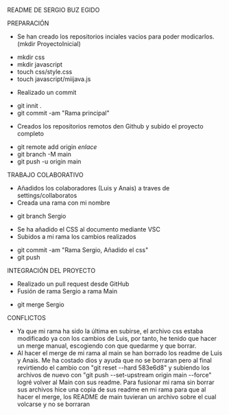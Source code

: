 README DE SERGIO BUZ EGIDO

PREPARACIÓN
 - Se han creado los repositorios inciales vacios para poder modicarlos.
  (mkdir ProyectoInicial)
  * mkdir css 
  * mkdir javascript 
  * touch css/style.css 
  * touch javascript/miijava.js 
 - Realizado un commit
  * git innit .
  * git commit -am "Rama principal" 
 - Creados los repositorios remotos den Github y subido el proyecto completo
  * git remote add origin *enlace* 
  * git branch -M main 
  * git push -u origin main 


TRABAJO COLABORATIVO
 - Añadidos los colaboradores (Luis y Anais) a traves de settings/collaboratos
 - Creada una rama con mi nombre
  * git branch Sergio 
 - Se ha añadido el CSS al documento mediante VSC
 - Subidos a mi rama los cambios realizados
  * git commit -am "Rama Sergio, Añadido el css" 
  * git push 

INTEGRACIÓN DEL PROYECTO
 - Realizado un pull request desde GitHub
 - Fusión de rama Sergio a rama Main
  * git merge Sergio 

CONFLICTOS
 - Ya que mi rama ha sido la última en subirse, el archivo css estaba modificado ya con los cambios de Luis, por tanto, he tenido que hacer un merge manual, escogiendo con que quedarme y que borrar.
 - Al hacer el merge de mi rama al main se han borrado los readme de Luis y Anais. Me ha costado dios y ayuda que no se borraran pero al final revirtiendo el cambio con "git reset --hard 583e6d8" y subiendo los archivos de nuevo con "git push --set-upstream origin main --force" logré volver al Main con sus readme. Para fusionar mi rama sin borrar sus archivos hice una copia de sus readme en mi rama para que al hacer el merge, los README de main tuvieran un archivo sobre el cual volcarse y no se borraran
